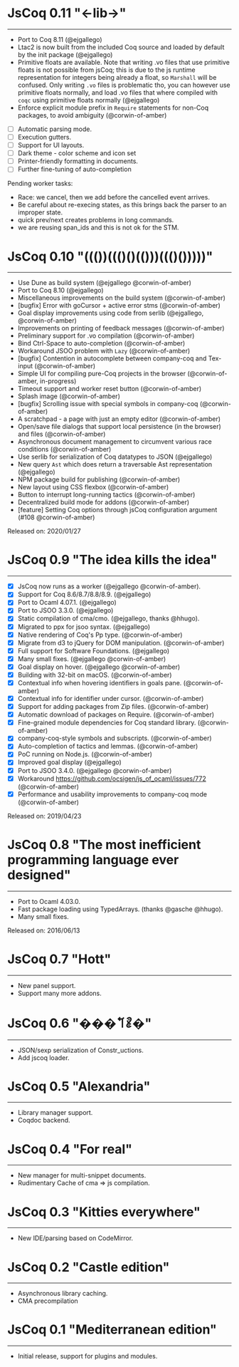 # JsCoq 0.11 "<-lib->"
-----------------------------------------

 - Port to Coq 8.11 (@ejgallego)
 - Ltac2 is now built from the included Coq source and loaded by
   default by the init package (@ejgallego)
 - Primitive floats are available. Note that writing .vo files that
   use primitive floats is not possible from jsCoq; this is due to the
   js runtime representation for integers being already a float, so
   `Marshall` will be confused. Only writing `.vo` files is
   problematic tho, you can however use primitive floats normally, and
   load .vo files that where compiled with `coqc` using primitive
   floats normally (@ejgallego)
 - Enforce explicit module prefix in `Require` statements for non-Coq
   packages, to avoid ambiguity (@corwin-of-amber)

 - [ ] Automatic parsing mode.
 - [ ] Execution gutters.
 - [ ] Support for UI layouts.
 - [ ] Dark theme - color scheme and icon set
 - [ ] Printer-friendly formatting in documents.
 - [ ] Further fine-tuning of auto-completion

Pending worker tasks:

+ Race: we cancel, then we add before the cancelled event arrives.
+ Be careful about re-execing states, as this brings back the parser to an improper state.
+ quick prev/next creates problems in long commands.
+ we are reusing span_ids and this is not ok for the STM.

# JsCoq 0.10 "((())((()()(()))((()()))))"
-----------------------------------------

 - Use Dune as build system (@ejgallego @corwin-of-amber)
 - Port to Coq 8.10 (@ejgallego)
 - Miscellaneous improvements on the build system (@corwin-of-amber)
 - [bugfix] Error with goCursor + active error stms (@corwin-of-amber)
 - Goal display improvements using code from serlib (@ejgallego, @corwin-of-amber)
 - Improvements on printing of feedback messages (@corwin-of-amber)
 - Preliminary support for .vo compilation (@corwin-of-amber)
 - Bind Ctrl-Space to auto-completion (@corwin-of-amber)
 - Workaround JSOO problem with `Lazy` (@corwin-of-amber)
 - [bugfix] Contention in autocomplete between company-coq and Tex-input (@corwin-of-amber)
 - Simple UI for compiling pure-Coq projects in the browser (@corwin-of-amber, in-progress)
 - Timeout support and worker reset button (@corwin-of-amber)
 - Splash image (@corwin-of-amber)
 - [bugfix] Scrolling issue with special symbols in company-coq (@corwin-of-amber)
 - A scratchpad - a page with just an empty editor (@corwin-of-amber)
 - Open/save file dialogs that support local persistence (in the browser) and files (@corwin-of-amber)
 - Asynchronous document management to circumvent various race conditions (@corwin-of-amber)
 - Use serlib for serialization of Coq datatypes to JSON (@ejgallego)
 - New query `Ast` which does return a traversable Ast representation (@ejgallego)
 - NPM package build for publishing (@corwin-of-amber)
 - New layout using CSS flexbox (@corwin-of-amber)
 - Button to interrupt long-running tactics (@corwin-of-amber)
 - Decentralized build mode for addons (@corwin-of-amber)
 - [feature] Setting Coq options through jsCoq configuration argument (#108 @corwin-of-amber)

  Released on: 2020/01/27

# JsCoq 0.9 "The idea kills the idea"
-------------------------------------

  - [x] JsCoq now runs as a worker (@ejgallego @corwin-of-amber).
  - [x] Support for Coq 8.6/8.7/8.8/8.9. (@ejgallego)
  - [x] Port to Ocaml 4.07.1. (@ejgallego)
  - [x] Port to JSOO 3.3.0. (@ejgallego)
  - [x] Static compilation of cma/cmo. (@ejgallego, thanks @hhugo).
  - [x] Migrated to ppx for jsoo syntax. (@ejgallego)
  - [x] Native rendering of Coq's Pp type. (@corwin-of-amber)
  - [x] Migrate from d3 to jQuery for DOM manipulation. (@corwin-of-amber)
  - [x] Full support for Software Foundations. (@ejgallego)
  - [x] Many small fixes. (@ejgallego @corwin-of-amber)
  - [x] Goal display on hover. (@ejgallego @corwin-of-amber)
  - [x] Building with 32-bit on macOS. (@corwin-of-amber)
  - [x] Contextual info when hovering identifiers in goals pane. (@corwin-of-amber)
  - [x] Contextual info for identifier under cursor. (@corwin-of-amber)
  - [x] Support for adding packages from Zip files. (@corwin-of-amber)
  - [x] Automatic download of packages on Require. (@corwin-of-amber)
  - [x] Fine-grained module dependencies for Coq standard library. (@corwin-of-amber)
  - [x] company-coq-style symbols and subscripts. (@corwin-of-amber)
  - [x] Auto-completion of tactics and lemmas. (@corwin-of-amber)
  - [x] PoC running on Node.js. (@corwin-of-amber)
  - [x] Improved goal display (@ejgallego)
  - [x] Port to JSOO 3.4.0. (@ejgallego @corwin-of-amber)
  - [x] Workaround https://github.com/ocsigen/js_of_ocaml/issues/772 (@corwin-of-amber)
  - [x] Performance and usability improvements to company-coq mode (@corwin-of-amber)

  Released on: 2019/04/23

# JsCoq 0.8 "The most inefficient programming language ever designed"
-------------------------------------

  - Port to Ocaml 4.03.0.
  - Fast package loading using TypedArrays. (thanks @gasche @hhugo).
  - Many small fixes.

  Released on: 2016/06/13

# JsCoq 0.7 "Hott"
--------------------------------

  - New panel support.
  - Support many more addons.

# JsCoq 0.6 "���𐄽𐄺�"
--------------------------------

  - JSON/sexp serialization of Constr_uctions.
  - Add jscoq loader.

# JsCoq 0.5 "Alexandria"
--------------------------------

  - Library manager support.
  - Coqdoc backend.

# JsCoq 0.4 "For real"
--------------------------------

  - New manager for multi-snippet documents.
  - Rudimentary Cache of cma => js compilation.

# JsCoq 0.3 "Kitties everywhere"
--------------------------------

  - New IDE/parsing based on CodeMirror.

# JsCoq 0.2 "Castle edition"
----------------------------

  - Asynchronous library caching.
  - CMA precompilation

# JsCoq 0.1 "Mediterranean edition"
-----------------------------------

  - Initial release, support for plugins and modules.
